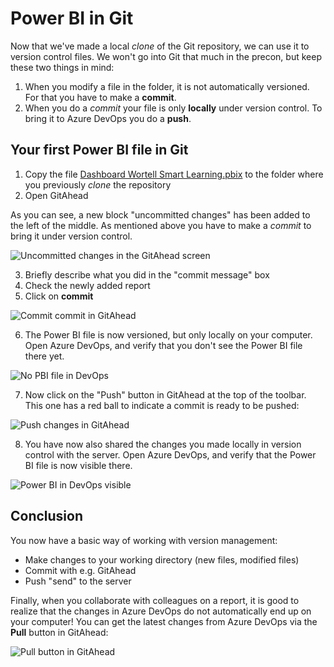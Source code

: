 # Power BI in Git

Now that we've made a local *clone* of the Git repository, we can use it to version control files.
We won't go into Git that much in the precon, but keep these two things in mind:

1. When you modify a file in the folder, it is not automatically versioned. For that you have to make a **commit**.
2. When you do a *commit* your file is only **locally** under version control. To bring it to Azure DevOps you do a **push**.

## Your first Power BI file in Git

1. Copy the file [Dashboard Wortell Smart Learning.pbix](https://github.com/rootl-smart-learning/devopspowerbi/raw/master/Dashboard%20Wortell%20Smart%20Learning.pbix) to the folder where you previously *clone* the repository
2. Open GitAhead

As you can see, a new block "uncommitted changes" has been added to the left of the middle. As mentioned above you have to make a *commit* to bring it under version control.

![Uncommitted changes in the GitAhead screen](img/15-uncommitted-changes.png)

3. Briefly describe what you did in the "commit message" box
4. Check the newly added report
5. Click on **commit**

![Commit commit in GitAhead](img/16-commit-commit.png)

6. The Power BI file is now versioned, but only locally on your computer. Open Azure DevOps, and verify that you don't see the Power BI file there yet.

![No PBI file in DevOps](img/17-no-pbi-in-azure-devops.png)

7. Now click on the "Push" button in GitAhead at the top of the toolbar. This one has a red ball to indicate a commit is ready to be pushed:

![Push changes in GitAhead](img/18-push-changes.png)

8. You have now also shared the changes you made locally in version control with the server. Open Azure DevOps, and verify that the Power BI file is now visible there.

![Power BI in DevOps visible](img/19-pbi-in-devops-visible.png)

## Conclusion

You now have a basic way of working with version management:

* Make changes to your working directory (new files, modified files)
* Commit with e.g. GitAhead
* Push "send" to the server

Finally, when you collaborate with colleagues on a report, it is good to realize that the changes in Azure DevOps do not automatically end up on your computer! You can get the latest changes from Azure DevOps via the **Pull** button in GitAhead:

![Pull button in GitAhead](img/20-pull-git-ahead.png)